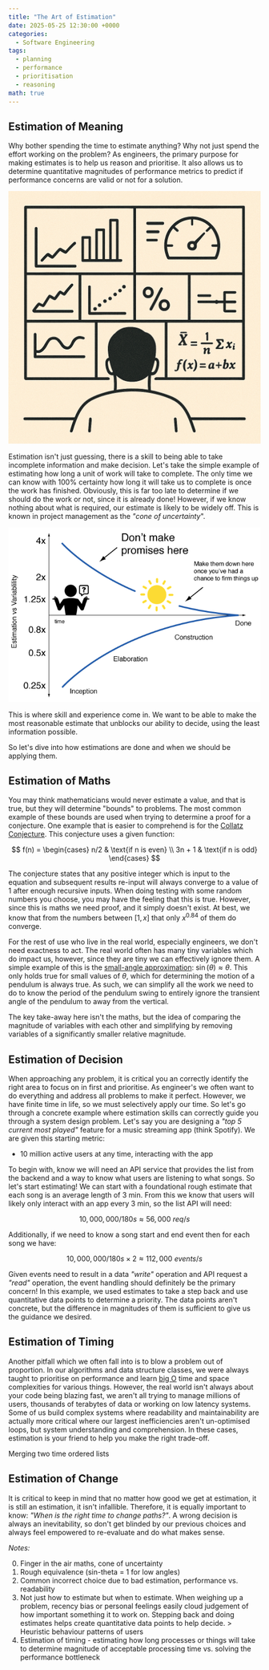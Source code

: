 ```yaml
---
title: "The Art of Estimation"
date: 2025-05-25 12:30:00 +0000
categories:
  - Software Engineering  
tags:
  - planning
  - performance
  - prioritisation
  - reasoning
math: true
---
```


## Estimation of Meaning

Why bother spending the time to estimate anything? Why not just spend the effort working on the problem? As engineers, the primary purpose for making estimates is to help us reason and prioritise. It also allows us to determine quantitative magnitudes of performance metrics to predict if performance concerns are valid or not for a solution.

![Estimation Dashboard](../assets/img/posts/2025-06-25-images/estimation-dashboard.png)

Estimation isn't just guessing, there is a skill to being able to take incomplete information and make decision. Let's take the simple example of estimating how long a unit of work will take to complete. The only time we can know with 100% certainty how long it will take us to complete is once the work has finished. Obviously, this is far too late to determine if we should do the work or not, since it is already done! However, if we know nothing about what is required, our estimate is likely to be widely off. This is known in project management as the *"cone of uncertainty*".

![Cone of Uncertainty](../assets/img/posts/2025-06-25-images/cone-of-uncertainty.png)

This is where skill and experience come in. We want to be able to make the most reasonable estimate that unblocks our ability to decide, using the least information possible.

So let's dive into how estimations are done and when we should be applying them.

## Estimation of Maths

You may think mathematicians would never estimate a value, and that is true, but they will determine "bounds" to problems. The most common example of these bounds are used when trying to determine a proof for a conjecture. One example that is easier to comprehend is for the [Collatz Conjecture](https://en.wikipedia.org/wiki/Collatz_conjecture). This conjecture uses a given function:

$$
f(n) = \begin{cases}
n/2 & \text{if n is even} \\
3n + 1 & \text{if n is odd}
\end{cases}
$$

The conjecture states that any positive integer which is input to the equation and subsequent results re-input will always converge to a value of 1 after enough recursive inputs. When doing testing with some random numbers you choose, you may have the feeling that this is true. However, since this is maths we need proof, and it simply doesn't exist. At best, we know that from the numbers between $[1,x]$ that only $x^{0.84}$ of them do converge.

For the rest of use who live in the real world, especially engineers, we don't need exactness to act. The real world often has many tiny variables which do impact us, however, since they are tiny we can effectively ignore them. A simple example of this is the [small-angle approximation](https://en.wikipedia.org/wiki/Small-angle_approximation): $\sin(\theta) \approx \theta$. This only holds true for small values of $\theta$, which for determining the motion of a pendulum is always true. As such, we can simplify all the work we need to do to know the period of the pendulum swing to entirely ignore the transient angle of the pendulum to away from the vertical.

The key take-away here isn't the maths, but the idea of comparing the magnitude of variables with each other and simplifying by removing variables of a significantly smaller relative magnitude.

## Estimation of Decision

When approaching any problem, it is critical you an correctly identify the right area to focus on in first and prioritise. As engineer's we often want to do everything and address all problems to make it perfect. However, we have finite time in life, so we must selectively apply our time. So let's go through a concrete example where estimation skills can correctly guide you through a system design problem. Let's say you are designing a *"top 5 current most played"* feature for a music streaming app (think Spotify). We are given this starting metric:

* 10 million active users at any time, interacting with the app

To begin with, know we will need an API service that provides the list from the backend and a way to know what users are listening to what songs. So let's start estimating! We can start with a foundational rough estimate that each song is an average length of 3 min. From this we know that users will likely only interact with an app every 3 min, so the list API will need:

$$10,000,000 / 180s \approx 56,000\ req/s$$

Additionally, if we need to know a song start and end event then for each song we have:

$$10,000,000 / 180s \times 2 \approx 112,000\ events/s$$

Given events need to result in a data *"write"* operation and API request a *"read"* operation, the event handling should definitely be the primary concern! In this example, we used estimates to take a step back and use quantitative data points to determine a priority. The data points aren't concrete, but the difference in magnitudes of them is sufficient to give us the guidance we desired.

<!-- TODO: Heuristic user behaviour -->

## Estimation of Timing

Another pitfall which we often fall into is to blow a problem out of proportion. In our algorithms and data structure classes, we were always taught to prioritise on performance and learn [big O](https://en.wikipedia.org/wiki/Big_O_notation) time and space complexities for various things. However, the real world isn't always about your code being blazing fast, we aren't all trying to manage millions of users, thousands of terabytes of data or working on low latency systems. Some of us build complex systems where readability and maintainability are actually more critical where our largest inefficiencies aren't un-optimised loops, but system understanding and comprehension. In these cases, estimation is your friend to help you make the right trade-off.

<!-- TODO: performance vs. readability -->

Merging two time ordered lists

## Estimation of Change

It is critical to keep in mind that no matter how good we get at estimation, it is still an estimation, it isn't infallible. Therefore, it is equally important to know: *"When is the right time to change paths?"*. A wrong decision is always an inevitability, so don't get blinded by our previous choices and always feel empowered to re-evaluate and do what makes sense.

*Notes:*

0. Finger in the air maths, cone of uncertainty
1. Rough equivalence (sin-theta = 1 for low angles)
2. Common incorrect choice due to bad estimation, performance vs. readability
3. Not just how to estimate but when to estimate. When weighing up a problem, recency bias or personal feelings easily cloud judgement of how important something it to work on. Stepping back and doing estimates helps create quantitative data points to help decide. > Heuristic behaviour patterns of users
4. Estimation of timing - estimating how long processes or things will take to determine magnitude of acceptable processing time vs. solving the performance bottleneck
